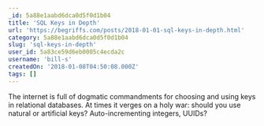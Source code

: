```yaml
---
_id: 5a88e1aabd6dca0d5f0d1b04
title: 'SQL Keys in Depth'
url: 'https://begriffs.com/posts/2018-01-01-sql-keys-in-depth.html'
category: 5a88e1aabd6dca0d5f0d1b04
slug: 'sql-keys-in-depth'
user_id: 5a83ce59d6eb0005c4ecda2c
username: 'bill-s'
createdOn: '2018-01-08T04:50:08.000Z'
tags: []
---
```


The internet is full of dogmatic commandments for choosing and using keys in relational databases. At times it verges on a holy war: should you use natural or artificial keys? Auto-incrementing integers, UUIDs?


